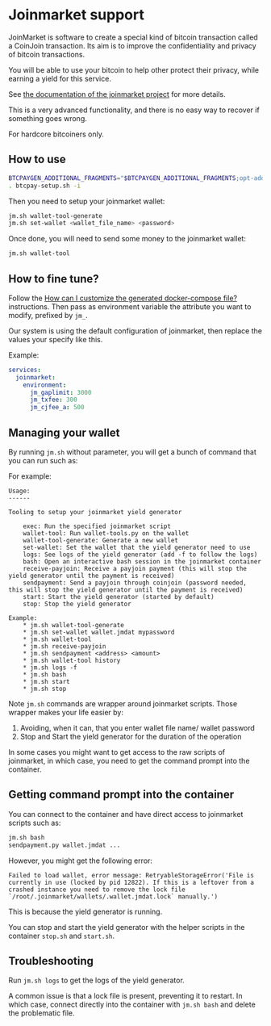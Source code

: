 # Joinmarket support

JoinMarket is software to create a special kind of bitcoin transaction called a CoinJoin transaction. Its aim is to improve the confidentiality and privacy of bitcoin transactions.

You will be able to use your bitcoin to help other protect their privacy, while earning a yield for this service.

See [the documentation of the joinmarket project](https://github.com/JoinMarket-Org/JoinMarket-Docs/blob/master/High-level-design.md) for more details.

This is a very advanced functionality, and there is no easy way to recover if something goes wrong.

For hardcore bitcoiners only.

## How to use

```bash
BTCPAYGEN_ADDITIONAL_FRAGMENTS="$BTCPAYGEN_ADDITIONAL_FRAGMENTS;opt-add-joinmarket"
. btcpay-setup.sh -i
```

Then you need to setup your joinmarket wallet:

```bash
jm.sh wallet-tool-generate
jm.sh set-wallet <wallet_file_name> <password>
```

Once done, you will need to send some money to the joinmarket wallet:

```bash
jm.sh wallet-tool
```

## How to fine tune?

Follow the [How can I customize the generated docker-compose file?](https://github.com/btcpayserver/btcpayserver-docker/blob/master/README.md#how-can-i-customize-the-generated-docker-compose-file) instructions.
Then pass as environment variable the attribute you want to modify, prefixed by `jm_`.

Our system is using the default configuration of joinmarket, then replace the values your specify like this.

Example:

```yml
services:
  joinmarket:
    environment:
      jm_gaplimit: 3000
      jm_txfee: 300
      jm_cjfee_a: 500
```

## Managing your wallet

By running `jm.sh` without parameter, you will get a bunch of command that you can run such as:

For example:
```
Usage:
------

Tooling to setup your joinmarket yield generator

    exec: Run the specified joinmarket script
    wallet-tool: Run wallet-tools.py on the wallet
    wallet-tool-generate: Generate a new wallet
    set-wallet: Set the wallet that the yield generator need to use
    logs: See logs of the yield generator (add -f to follow the logs)
    bash: Open an interactive bash session in the joinmarket container
    receive-payjoin: Receive a payjoin payment (this will stop the yield generator until the payment is received)
    sendpayment: Send a payjoin through coinjoin (password needed, this will stop the yield generator until the payment is received)
    start: Start the yield generator (started by default)
    stop: Stop the yield generator

Example:
    * jm.sh wallet-tool-generate
    * jm.sh set-wallet wallet.jmdat mypassword
    * jm.sh wallet-tool
    * jm.sh receive-payjoin
    * jm.sh sendpayment <address> <amount>
    * jm.sh wallet-tool history
    * jm.sh logs -f
    * jm.sh bash
    * jm.sh start
    * jm.sh stop
```

Note `jm.sh` commands are wrapper around joinmarket scripts. Those wrapper makes your life easier by:
1. Avoiding, when it can, that you enter wallet file name/ wallet password
2. Stop and Start the yield generator for the duration of the operation

In some cases you might want to get access to the raw scripts of joinmarket, in which case, you need to get the command prompt into the container.

## Getting command prompt into the container

You can connect to the container and have direct access to joinmarket scripts such as:

```bash
jm.sh bash
sendpayment.py wallet.jmdat ...
```

However, you might get the following error:

```
Failed to load wallet, error message: RetryableStorageError('File is currently in use (locked by pid 12822). If this is a leftover from a crashed instance you need to remove the lock file `/root/.joinmarket/wallets/.wallet.jmdat.lock` manually.')
```

This is because the yield generator is running.

You can stop and start the yield generator with the helper scripts in the container `stop.sh` and `start.sh`.


## Troubleshooting

Run `jm.sh logs` to get the logs of the yield generator.

A common issue is that a lock file is present, preventing it to restart.
In which case, connect directly into the container with `jm.sh bash` and delete the problematic file.